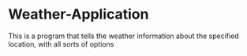 # Weather-Application

This is a program that tells the weather information about the specified location, with all sorts of options
